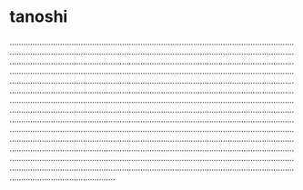 # tanoshi

......................................................................................................................................................................................................................................................................................................................................................................................................................................................................................................................................................................................................................................................................................................................................................................................................................................................................................................................................................................................................................................................................................................................................................................................................................................................................................................................................................................................................................................................................................................................................................................................................................................................................................................................................................................................................................................................